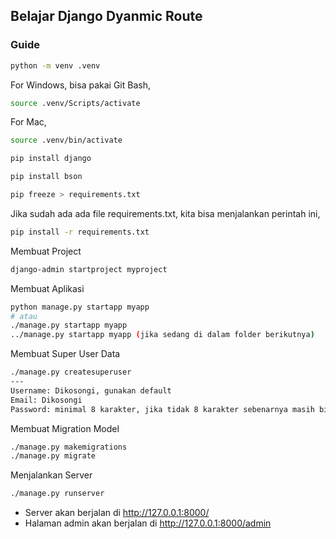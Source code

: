 ## Belajar Django Dyanmic Route
### Guide

```bash
python -m venv .venv
```
For Windows, bisa pakai Git Bash,
```bash
source .venv/Scripts/activate
```
For Mac,
```bash
source .venv/bin/activate
```

```bash
pip install django
```

```bash
pip install bson
```

```bash
pip freeze > requirements.txt
```
Jika sudah ada ada file requirements.txt, kita bisa menjalankan perintah ini,
```bash
pip install -r requirements.txt
```

Membuat Project
```bash
django-admin startproject myproject
```

Membuat Aplikasi
```bash
python manage.py startapp myapp
# atau
./manage.py startapp myapp
../manage.py startapp myapp (jika sedang di dalam folder berikutnya)
```

Membuat Super User Data
```bash
./manage.py createsuperuser
---
Username: Dikosongi, gunakan default
Email: Dikosongi
Password: minimal 8 karakter, jika tidak 8 karakter sebenarnya masih bisa
```

Membuat Migration Model
```bash
./manage.py makemigrations
./manage.py migrate
```

Menjalankan Server
```bash
./manage.py runserver
```

- Server akan berjalan di http://127.0.0.1:8000/
- Halaman admin akan berjalan di http://127.0.0.1:8000/admin